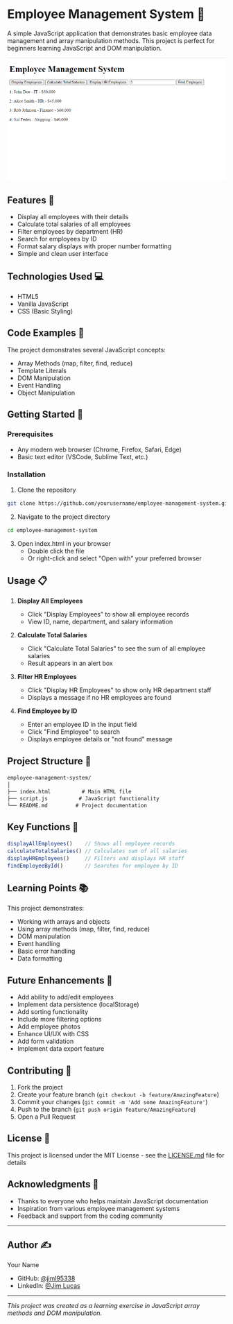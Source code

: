# Employee Management System 👥

A simple JavaScript application that demonstrates basic employee data management and array manipulation methods. This project is perfect for beginners learning JavaScript and DOM manipulation.

<img src="https://github.com/JimLucas95338/Employee-Detail-js/blob/main/Screenshot%202024-10-31%20125430.png" alt="Employee Management System Interface" width="800"/>

## Features 🌟

- Display all employees with their details
- Calculate total salaries of all employees
- Filter employees by department (HR)
- Search for employees by ID
- Format salary displays with proper number formatting
- Simple and clean user interface

## Technologies Used 💻

- HTML5
- Vanilla JavaScript
- CSS (Basic Styling)

## Code Examples 📝

The project demonstrates several JavaScript concepts:

- Array Methods (map, filter, find, reduce)
- Template Literals
- DOM Manipulation
- Event Handling
- Object Manipulation

## Getting Started 🚀

### Prerequisites

- Any modern web browser (Chrome, Firefox, Safari, Edge)
- Basic text editor (VSCode, Sublime Text, etc.)

### Installation

1. Clone the repository
```bash
git clone https://github.com/yourusername/employee-management-system.git
```

2. Navigate to the project directory
```bash
cd employee-management-system
```

3. Open index.html in your browser
   - Double click the file
   - Or right-click and select "Open with" your preferred browser

## Usage 📋

1. **Display All Employees**
   - Click "Display Employees" to show all employee records
   - View ID, name, department, and salary information

2. **Calculate Total Salaries**
   - Click "Calculate Total Salaries" to see the sum of all employee salaries
   - Result appears in an alert box

3. **Filter HR Employees**
   - Click "Display HR Employees" to show only HR department staff
   - Displays a message if no HR employees are found

4. **Find Employee by ID**
   - Enter an employee ID in the input field
   - Click "Find Employee" to search
   - Displays employee details or "not found" message

## Project Structure 📁

```
employee-management-system/
│
├── index.html          # Main HTML file
├── script.js          # JavaScript functionality
└── README.md         # Project documentation
```

## Key Functions 🔑

```javascript
displayAllEmployees()    // Shows all employee records
calculateTotalSalaries() // Calculates sum of all salaries
displayHREmployees()     // Filters and displays HR staff
findEmployeeById()       // Searches for employee by ID
```

## Learning Points 📚

This project demonstrates:
- Working with arrays and objects
- Using array methods (map, filter, find, reduce)
- DOM manipulation
- Event handling
- Basic error handling
- Data formatting

## Future Enhancements 🔮

- Add ability to add/edit employees
- Implement data persistence (localStorage)
- Add sorting functionality
- Include more filtering options
- Add employee photos
- Enhance UI/UX with CSS
- Add form validation
- Implement data export feature

## Contributing 🤝

1. Fork the project
2. Create your feature branch (`git checkout -b feature/AmazingFeature`)
3. Commit your changes (`git commit -m 'Add some AmazingFeature'`)
4. Push to the branch (`git push origin feature/AmazingFeature`)
5. Open a Pull Request

## License 📝

This project is licensed under the MIT License - see the [LICENSE.md](LICENSE.md) file for details

## Acknowledgments 🙏

- Thanks to everyone who helps maintain JavaScript documentation
- Inspiration from various employee management systems
- Feedback and support from the coding community

---

## Author ✍️

Your Name
- GitHub: [@jiml95338](https://github.com/jiml95338)
- LinkedIn: [@Jim Lucas](https://www.linkedin.com/in/jameslucas658/)

---

*This project was created as a learning exercise in JavaScript array methods and DOM manipulation.*

